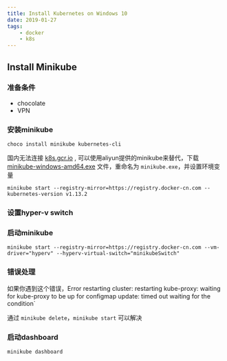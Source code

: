 ```yaml
---
title: Install Kubernetes on Windows 10
date: 2019-01-27
tags: 
    - docker
    - k8s
---
```

## Install Minikube

### 准备条件

- chocolate
- VPN

### 安装minikube

`choco install minikube kubernetes-cli`

国内无法连接 [k8s.gcr.io](https://k8s.gcr.io) , 可以使用aliyun提供的minikube来替代，下载 [minikube-windows-amd64.exe](http://kubernetes.oss-cn-hangzhou.aliyuncs.com/minikube/releases/v0.25.2/minikube-windows-amd64.exe?spm=a2c4e.11153940.blogcont221687.29.20be4cecbKLHr4&file=minikube-windows-amd64.exe) 文件，重命名为 `minikube.exe`，并设置环境变量

`minikube start --registry-mirror=https://registry.docker-cn.com --kubernetes-version v1.13.2`

### 设置hyper-v switch

### 启动minikube

`minikube start --registry-mirror=https://registry.docker-cn.com --vm-driver="hyperv" --hyperv-virtual-switch="minikubeSwitch"`

### 错误处理

如果你遇到这个错误，Error restarting cluster: restarting kube-proxy: waiting for kube-proxy to be up for configmap update: timed out waiting for the condition`

通过 `minikube delete`，`minikube start` 可以解决

### 启动dashboard

`minikube dashboard`